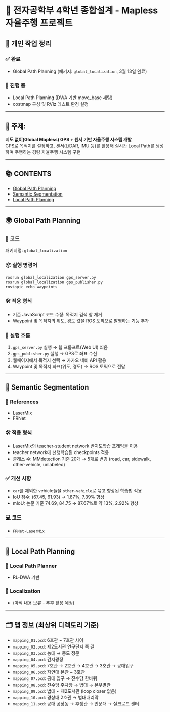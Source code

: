 # 📌 전자공학부 4학년 종합설계 - Mapless 자율주행 프로젝트

## 👤 개인 작업 정리

### ✅ 완료
- Global Path Planning (패키지: `global_localization`, 3월 13일 완료)

### 🔄 진행 중
- Local Path Planning (DWA 기반 move_base 세팅)
- costmap 구성 및 RViz 테스트 환경 설정

---

## 🧠 주제:  
**지도 없이(Global Mapless) GPS + 센서 기반 자율주행 시스템 개발**  
GPS로 목적지를 설정하고, 센서(LiDAR, IMU 등)를 활용해 실시간 Local Path를 생성하며 주행하는 경량 자율주행 시스템 구현

---

## 📚 CONTENTS
- [Global Path Planning](#global-path-planning)
- [Semantic Segmentation](#semantic-segmentation)
- [Local Path Planning](#local-path-planning)

---

## 🌍 Global Path Planning

### 🔧 코드
패키지명: `global_localization`

### 📦 실행 명령어
```bash
rosrun global_localization gps_server.py
rosrun global_localization gps_publisher.py
rostopic echo waypoints
```

### 🛠 적용 형식
- 기존 JavaScript 코드 수정: 목적지 검색 창 제거
- Waypoint 및 목적지의 위도, 경도 값을 ROS 토픽으로 발행하는 기능 추가

### 🔁 실행 흐름
1. `gps_server.py` 실행 → 웹 프롬프트(Web UI) 띄움  
2. `gps_publisher.py` 실행 → GPS로 좌표 수신  
3. 웹페이지에서 목적지 선택 → 카카오 네비 API 활용  
4. Waypoint 및 목적지 좌표(위도, 경도) → ROS 토픽으로 전달  

---

## 🧠 Semantic Segmentation

### 📁 References
- LaserMix
- FRNet

### 🛠 적용 형식
- LaserMix의 teacher-student network 반지도학습 프레임을 이용
- teacher network에 선행학습된 checkpoints 적용
- 클래스 수: MMdetection 기준 20개 → 5개로 변경 (road, car, sidewalk, other-vehicle, unlabeled)

### ✅ 개선 사항
- `car`를 제외한 vehicle들을 `other-vehicle`로 묶고 향상된 학습법 적용
- IoU 점수: (67.45, 61.93) → 1.87%, 7.39% 향상
- mIoU: 논문 기준 74.69, 84.75 → 87.67%로 약 13%, 2.92% 향상

### 💻 코드
- `FRNet-LaserMix`

---

## 🚗 Local Path Planning

### 📌 Local Path Planner
- RL-DWA 기반

### 📍 Localization
- (아직 내용 보류 - 추후 활용 예정)

---

## 🗂️ 맵 정보 (최상위 디렉토리 기준)

- `mapping_01.pcd`: 6호관 ~ 7호관 사이
- `mapping_02.pcd`: 제2도서관 연구단지 쪽 길
- `mapping_03.pcd`: 농대 → 중도 정문
- `mapping_04.pcd`: 건지광장
- `mapping_05.pcd`: 7호관 → 2호관 → 4호관 → 3호관 → 공대입구
- `mapping_06.pcd`: 자연대 본관 ~ 3호관
- `mapping_07.pcd`: 공대 입구 → 진수당 한바퀴
- `mapping_08.pcd`: 진수당 주차장 → 법대 → 본부별관
- `mapping_09.pcd`: 법대 ~ 제2도서관 (loop closer 없음)
- `mapping_10.pcd`: 경상대 2호관 → 법대내리막
- `mapping_11.pcd`: 공대 공장동 → 후생관 → 인문대 → 실크로드 센터

